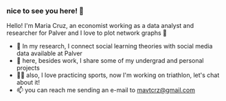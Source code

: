 ### nice to see you here! 👋

Hello! I'm Maria Cruz, an economist working as a data analyst and researcher for Palver and I love to plot network graphs 💞

- 🔭 In my research, I connect social learning theories with social media data available at Palver
- 🤔 here, besides work, I share some of my undergrad and personal projects
- 🚴‍♀️ also, I love practicing sports, now I'm working on triathlon, let's chat about it!
- 📫 you can reach me sending an e-mail to mavtcrz@gmail.com
